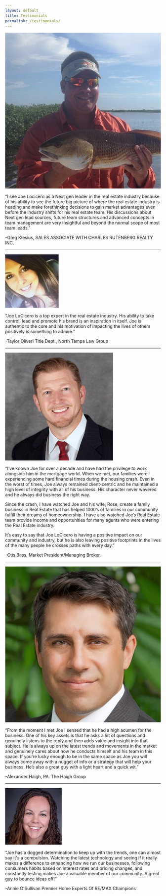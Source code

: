 ```yaml
---
layout: default
title: Testimonials
permalink: /testimonials/
---
```

<div class="testimonial-image-container">
<img src="/img/testimonial/greg.png" class="testimonial-image">
</div>
<p class="testimonial-text">“I see Joe Locicero as a Next gen leader in the real estate industry because of his ability to see the future big picture of where the real estate industry is heading and make forethinking decisions to gain market advantages even before the industry shifts for his real estate team. His discussions about Next gen lead sources, future team structures and advanced concepts in team management are very insightful and beyond the normal scope of most team leads.”</p>
<p class="testimonial-author">-Greg Klesius, SALES ASSOCIATE WITH CHARLES RUTENBERG REALTY INC.</p>

<hr>

<div class="testimonial-image-container">
<img src="/img/testimonial/taylor.png" class="testimonial-image">
</div>
<p class="testimonial-text">“Joe LoCicero is a top expert in the real estate industry. His ability to take control, lead and promote his brand is an inspiration in itself. Joe is authentic to the core and his motivation of impacting the lives of others positively is something to admire.” </p>
<p class="testimonial-author">-Taylor Oliveri Title Dept., North Tampa Law Group </p>

<hr>

<div class="testimonial-image-container">
<img src="/img/testimonial/otis.png" class="testimonial-image">
</div>
<p class="testimonial-text">“I’ve known Joe for over a decade and have had the privilege to work alongside him in the mortgage world. When we met, our families were experiencing some hard financial times during the housing crash. Even in the worst of times, Joe always remained client-centric and he maintained a high level of integrity with all of his business. His character never wavered and he always did business the right way.</p>

<p class="testimonial-text">Since the crash, I have watched Joe and his wife, Rose, create a family business in Real Estate that has helped 1000’s of families in our community fulfill their dreams of homeownership. I have also watched Joe’s Real Estate team provide income and opportunities for many agents who were entering the Real Estate industry.</p>

<p class="testimonial-text">It’s easy to say that Joe LoCicero is having a positive impact on our community and industry, but he is also leaving positive footprints in the lives of the many people he crosses paths with every day.”</p>
<p class="testimonial-author">-Otis Bass, Market President/Managing Broker. </p>

<hr>

<div class="testimonial-image-container">
<img src="/img/testimonial/alexander.png" class="testimonial-image">
</div>
<p class="testimonial-text">“From the moment I met Joe I sensed that he had a high acumen for the business. One of his key assets is that he asks a lot of questions and genuinely listens to the reply and then adds value and insight into that subject. He is always up on the latest trends and movements in the market and genuinely cares about how he conducts himself and his team in this space. If you're lucky enough to be in the same space as Joe you will always come away with a nugget of info or a strategy that will help your business. He’s also a great guy with a light heart and a quick wit.” </p>
<p class="testimonial-author">-Alexander Haigh, PA. The Haigh Group  </p>

<hr>

<div class="testimonial-image-container">
<img src="/img/testimonial/annie.png" class="testimonial-image">
</div>
<p class="testimonial-text">“Joe has a dogged determination to keep up with the trends, one can almost say it's a compulsion. Watching the latest technology and seeing if it really makes a difference to enhancing how we run our businesses, following consumers habits based on interest rates and pricing changes, and constantly testing makes Joe a valuable member of our community. A great guy to bounce ideas off!”</p>
<p class="testimonial-author">-Annie O'Sullivan Premier Home Experts Of RE/MAX Champions</p>
